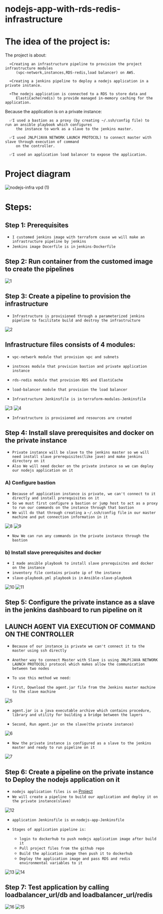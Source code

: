 # nodejs-app-with-rds-redis-infrastructure
# The idea of the project is: 

The project is about:

      ➡️Creating an infrastructure pipeline to provision the project infrastructure modules 
         (vpc-network,instances,RDS-redis,load balancer) on AWS.

      ➡️Creating a jenkins pipeline to deploy a nodejs application in a private instance.

      ➡️The nodejs application is connected to a RDS to store data and 
         ElastiCache(redis) to provide managed in-memory caching for the application.

Because the application is on a private instance:

      ✅I used a bastion as a proxy (by creating ~/.ssh/config file) to run an ansible playbook which configures 
         the instance to work as a slave to the jenkins master.

      ✅I used JNLP(JAVA NETWORK LAUNCH PROTOCOL) to connect master with slave through execution of command 
         on the controller.

      ✅I used an application load balancer to expose the application.

# Project diagram

![nodejs-infra vpd (1)](https://github.com/0xZe/nodejs-application-with-rds-redis-infrastructure/assets/81789671/120332c1-3c6e-4ae5-a750-3860fb196a7c)

# Steps:

## Step 1: Prerequisites

- `I customed jenkins image with terraform cause we will make an infrastructure pipeline by jenkins`
- `Jenkins image Docerfile is in`  `jenkins-Dockerfile`

## Step 2: Run container from the customed image to create the pipelines

![1](https://github.com/0xZe/nodejs-application-with-rds-redis-infrastructure/assets/81789671/c713ff05-c747-40f5-9b76-6b5f8fb4fa5d)

## Step 3: Create a pipeline to provision the infrastructure

- `Infrastructure is provisioned through a parameterized jenkins pipeline to facilitate build and destroy the infrastructure`

![2](https://github.com/0xZe/nodejs-application-with-rds-redis-infrastructure/assets/81789671/07242f24-4f8a-4543-a597-e58d4ce0e258)

## Infrastructure files consists of 4 modules:

  - `vpc-network module that provision vpc and subnets`
  - `instnces module that provision bastion and private application instance`
  - `rds-redis module that provision RDS and ElastiCache`
  - `load-balancer module that provision the load balancer`

- `Infrastructure Jenkinsfile is in` `terraform-modules-Jenkinsfile`

![3](https://github.com/0xZe/nodejs-application-with-rds-redis-infrastructure/assets/81789671/22f9411a-d7fe-4df8-b69c-35cb04ace8c2)
![4](https://github.com/0xZe/nodejs-application-with-rds-redis-infrastructure/assets/81789671/409a4320-c16d-4181-b257-58fc784080d6)

- `Infrastructure is provisioned and resources are created`

## Step 4: Install slave prerequisites and docker on the private instance

- `Private instance will be slave to the jenkins master so we will need install slave prerequisites(like jave) and make jenkins directory on it`
- `Also We will need docker on the private instance so we can deploy our nodejs application on it`

### A) Configure bastion

- `Because of application instance is private, we can't connect to it directly and install prerequisites on it`
- `So we must first configure a bastion or jump host to act as a proxy to run our commands on the instance through that bastion`
- `We will do that through creating a` `~/.ssh/config file` `in our master machine and put connection information in it`

![8](https://github.com/0xZe/nodejs-application-with-rds-redis-infrastructure/assets/81789671/fd536bee-5d69-4a6f-a7a5-995e43959c3b)
![9](https://github.com/0xZe/nodejs-application-with-rds-redis-infrastructure/assets/81789671/22f0a5bd-9a8c-46a8-9c90-13f5898cd3a1)

- `Now We can run any commands in the private instance through the bastion`

### b) Install slave prerequisites and docker 

- `I made ansible playbook to install slave prerequisites and docker on the instance`
- `inventory file contains private ip of the instance`
- `slave-playbook.yml playbook` `is in` `Ansible-slave-playbook`

![10](https://github.com/0xZe/nodejs-application-with-rds-redis-infrastructure/assets/81789671/04203cd5-294f-4f58-9ea8-642ede87f001)
![11](https://github.com/0xZe/nodejs-application-with-rds-redis-infrastructure/assets/81789671/17366d75-ee7c-4d21-b524-ead141ea5df7)

## Step 5: Configure the private instance as a slave in the jenkins dashboard to run pipeline on it
## LAUNCH AGENT VIA EXECUTION OF COMMAND ON THE CONTROLLER

- `Because of our instance is private we can't connect it to the master using ssh directly`
- `Another way to connect Master with Slave is using JNLP(JAVA NETWORK LAUNCH PROTOCOL) protocol which makes allow the communication between two nodes`

- `To use this method we need: `

- `First, Download the agent.jar file from the Jenkins master machine to the slave machine`

![5](https://github.com/0xZe/nodejs-application-with-rds-redis-infrastructure/assets/81789671/16c52e07-53b5-40b6-87d8-f2507be6e122)

- `agent.jar is a java executable archive which contains procedure, library and utility for building a bridge between the layers`

- `Second, Run agent.jar on the slave(the private instance)`

![6](https://github.com/0xZe/nodejs-application-with-rds-redis-infrastructure/assets/81789671/e23c94e6-1f21-4cac-a9c6-643aa06ddd5b)

- `Now the private instance is configured as a slave to the jenkins master and ready to run pipeline on it`

![7](https://github.com/0xZe/nodejs-application-with-rds-redis-infrastructure/assets/81789671/904fa7d2-a09d-47b1-866c-d9d2840152df)

## Step 6: Create a pipeline on the private instance to Deploy the nodejs application on it

- `nodejs application files is on` [Project](https://github.com/mahmoud254/jenkins_nodejs_example/tree/rds_redis) 
- `We will create a pipeline to build our application and deploy it on the private instance(slave)`

![12](https://github.com/0xZe/nodejs-application-with-rds-redis-infrastructure/assets/81789671/fa275b9d-047d-4cbf-93f2-58df85a99288)

- `application Jenkinsfile is on` `nodejs-app-Jenkinsfile`

- `Stages of application pipeline is:`
    - `login to dockerhub to push nodejs application image after build it`
    - `Pull project files from the github repo`
    - `Build the aplication image then push it to dockerhub`
    - `Deploy the application image and pass RDS and redis environmental variables to it`
  
![13](https://github.com/0xZe/nodejs-application-with-rds-redis-infrastructure/assets/81789671/4de0268d-bbcc-4a65-921f-aeff6264e762)
![14](https://github.com/0xZe/nodejs-application-with-rds-redis-infrastructure/assets/81789671/adb7ee33-e2b2-4607-8367-cab320ea166a)

## Step 7:  Test application by calling loadbalancer_url/db and loadbalancer_url/redis

![16](https://github.com/0xZe/nodejs-application-with-rds-redis-infrastructure/assets/81789671/016f9003-3550-4137-be15-df53615d8d94)
![15](https://github.com/0xZe/nodejs-application-with-rds-redis-infrastructure/assets/81789671/aa412031-4db1-4eb0-932b-09adeabe1ae7)
